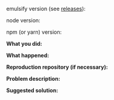 emulsify version (see [releases](https://github.com/emulsify-ds/emulsify-drupal/releases)):

node version:

npm (or yarn) version:

**What you did:**

**What happened:**

**Reproduction repository (if necessary):**

**Problem description:**

**Suggested solution:**
